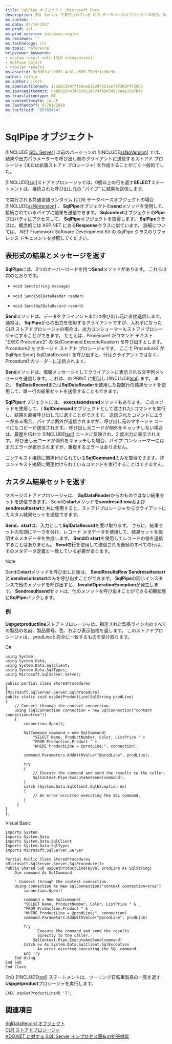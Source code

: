 ```yaml
---
title: SqlPipe オブジェクト |Microsoft Docs
description: SQL Server で実行されている CLR データベースオブジェクトの場合、SqlPipe オブジェクトの Send メソッドを使用して、接続されているパイプに結果を送信できます。
ms.custom: ''
ms.date: 03/14/2017
ms.prod: sql
ms.prod_service: database-engine
ms.reviewer: ''
ms.technology: clr
ms.topic: reference
helpviewer_keywords:
- custom result sets [CLR integration]
- SqlPipe object
- tabular results
ms.assetid: 3e090faf-085f-4c01-a565-79e3f1c36e3b
author: rothja
ms.author: jroth
ms.openlocfilehash: 17a26c5897ff10ce636297151cef9f300f4f3056
ms.sourcegitcommit: da88320c474c1c9124574f90d549c50ee3387b4c
ms.translationtype: MT
ms.contentlocale: ja-JP
ms.lasthandoff: 07/01/2020
ms.locfileid: "85765424"
---
```

# <a name="sqlpipe-object"></a>SqlPipe オブジェクト
 [!INCLUDE [SQL Server](../../includes/applies-to-version/sqlserver.md)]
  以前のバージョンの [!INCLUDE[ssNoVersion](../../includes/ssnoversion-md.md)] では、結果や出力パラメーターを呼び出し側のクライアントに送信するストアド プロシージャ (または拡張ストアド プロシージャ) を作成することがごく一般的でした。  
  
 [!INCLUDE[tsql](../../includes/tsql-md.md)]ストアドプロシージャでは、0個以上の行を返す**SELECT**ステートメントは、接続された呼び出し元の "パイプ" に結果を送信します。  
  
 で実行される共通言語ランタイム (CLR) データベースオブジェクトの場合 [!INCLUDE[ssNoVersion](../../includes/ssnoversion-md.md)] 、 **SqlPipe**オブジェクトの**send**メソッドを使用して、接続されているパイプに結果を送信できます。 **Sqlcontext**オブジェクトの**Pipe**プロパティにアクセスして、 **SqlPipe**オブジェクトを取得します。 **SqlPipe**クラスは、概念的には ASP.NET にある**Response**クラスに似ています。 詳細については、.NET Framework Software Development Kit の SqlPipe クラスのリファレンス ドキュメントを参照してください。  
  
## <a name="returning-tabular-results-and-messages"></a>表形式の結果とメッセージを返す  
 **SqlPipe**には、3つのオーバーロードを持つ**Send**メソッドがあります。 これらは次のとおりです。  
  
-   `void Send(string message)`  
  
-   `void Send(SqlDataReader reader)`  
  
-   `void Send(SqlDataRecord record)`  
  
 **Send**メソッドは、データをクライアントまたは呼び出し元に直接送信します。 通常は、 **SqlPipe**からの出力を使用するクライアントですが、入れ子になった CLR ストアドプロシージャの場合は、出力コンシューマーもストアドプロシージャにすることができます。 たとえば、Procedure1 がコマンド テキスト "EXEC Procedure2" の SqlCommand.ExecuteReader() を呼び出すとします。 Procedure2 もマネージド ストアド プロシージャです。 ここで Procedure2 が SqlPipe.Send( SqlDataRecord ) を呼び出すと、行はクライアントではなく、Procedure1 のリーダーに送信されます。  
  
 **Send**メソッドは、情報メッセージとしてクライアントに表示される文字列メッセージを送信します。これは、の PRINT に相当し [!INCLUDE[tsql](../../includes/tsql-md.md)] ます。 また、 **SqlDataRecord**または**SqlDataReader**を使用した複数行の結果セットを使用して、単一行の結果セットを送信することもできます。  
  
 **SqlPipe**オブジェクトには、 **executeandsend**メソッドもあります。 このメソッドを使用して、( **SqlCommand**オブジェクトとして渡された) コマンドを実行し、結果を直接呼び出し元に返すことができます。 送信されたコマンドにエラーがある場合、パイプに例外が送信されますが、呼び出し元のマネージド コードにもコピーが送信されます。 呼び出し元コードが例外をキャッチしない場合は、履歴を伝わり [!INCLUDE[tsql](../../includes/tsql-md.md)] コードに反映され、2 度出力に表示されます。 呼び出し元コードが例外をキャッチした場合、パイプ コンシューマーにはまだエラーが表示されますが、重複するエラーはありません。  
  
 コンテキスト接続に関連付けられている**SqlCommand**のみを取得できます。非コンテキスト接続に関連付けられているコマンドを実行することはできません。  
  
## <a name="returning-custom-result-sets"></a>カスタム結果セットを返す  
 マネージストアドプロシージャは、 **SqlDataReader**からのものではない結果セットを送信できます。 Sendの**start**メソッドを**sendresult row**および**sendresultsstart**と共に使用すると、ストアドプロシージャからクライアントにカスタム結果セットを送信できます。  
  
 **Send、start**は、入力として**SqlDataRecord**を受け取ります。 さらに、結果セットの先頭にマークを付け、レコード メタデータを使用して、結果セットを説明するメタデータを生成します。 **Sendの start**を使用してレコードの値を送信することはありません。 **Sendの行**を使用して送信される後続のすべての行は、そのメタデータ定義と一致している必要があります。  
  
> [!NOTE]  
>  Sendの**start**メソッドを呼び出した後は、 **SendResultsRow** **Sendresultsstart と sendresultsstart**のみを呼び出すことができます。 **SqlPipe**の同じインスタンスで他のメソッドを呼び出すと、 **InvalidOperationException**が発生します。 **Sendresultsend**セットは、他のメソッドを呼び出すことができる初期状態に**SqlPipe**バックします。  
  
### <a name="example"></a>例  
 **Uspgetproductline**ストアドプロシージャは、指定された製品ライン内のすべての製品の名前、製品番号、色、および表示価格を返します。 このストアドプロシージャは、 *prodLine*と完全に一致するものを受け取ります。  
  
 C#  
  
```  
using System;  
using System.Data;  
using System.Data.SqlClient;  
using System.Data.SqlTypes;  
using Microsoft.SqlServer.Server;  
  
public partial class StoredProcedures  
{  
[Microsoft.SqlServer.Server.SqlProcedure]  
public static void uspGetProductLine(SqlString prodLine)  
{  
    // Connect through the context connection.  
    using (SqlConnection connection = new SqlConnection("context connection=true"))  
    {  
        connection.Open();  
  
        SqlCommand command = new SqlCommand(  
            "SELECT Name, ProductNumber, Color, ListPrice " +  
            "FROM Production.Product " +   
            "WHERE ProductLine = @prodLine;", connection);  
  
        command.Parameters.AddWithValue("@prodLine", prodLine);  
  
        try  
        {  
            // Execute the command and send the results to the caller.  
            SqlContext.Pipe.ExecuteAndSend(command);  
        }  
        catch (System.Data.SqlClient.SqlException ex)  
        {  
            // An error occurred executing the SQL command.  
        }  
     }  
}  
};  
```  
  
 Visual Basic  
  
```  
Imports System  
Imports System.Data  
Imports System.Data.SqlClient  
Imports System.Data.SqlTypes  
Imports Microsoft.SqlServer.Server  
  
Partial Public Class StoredProcedures  
<Microsoft.SqlServer.Server.SqlProcedure()> _  
Public Shared Sub uspGetProductLine(ByVal prodLine As SqlString)  
    Dim command As SqlCommand  
  
    ' Connect through the context connection.  
    Using connection As New SqlConnection("context connection=true")  
        connection.Open()  
  
        command = New SqlCommand( _  
        "SELECT Name, ProductNumber, Color, ListPrice " & _  
        "FROM Production.Product " & _  
        "WHERE ProductLine = @prodLine;", connection)  
        command.Parameters.AddWithValue("@prodLine", prodLine)  
  
        Try  
            ' Execute the command and send the results   
            ' directly to the caller.  
            SqlContext.Pipe.ExecuteAndSend(command)  
        Catch ex As System.Data.SqlClient.SqlException  
            ' An error occurred executing the SQL command.  
        End Try  
    End Using  
End Sub  
End Class  
```  
  
 次の [!INCLUDE[tsql](../../includes/tsql-md.md)] ステートメントは、ツーリング自転車製品の一覧を返す**Uspgetproduct**プロシージャを実行します。  
  
```  
EXEC uspGetProductLineVB 'T';  
```  
  
## <a name="see-also"></a>関連項目  
 [SqlDataRecord オブジェクト](../../relational-databases/clr-integration-data-access-in-process-ado-net/sqldatarecord-object.md)   
 [CLR ストアドプロシージャ](https://msdn.microsoft.com/library/bbdd51b2-a9b4-4916-ba6f-7957ac6c3f33)   
 [ADO.NET に対する SQL Server インプロセス固有の拡張機能](../../relational-databases/clr-integration-data-access-in-process-ado-net/sql-server-in-process-specific-extensions-to-ado-net.md)  
  
  
